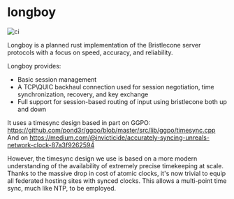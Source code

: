 # longboy

![ci][bci]

[bci]: https://github.com/JKurzer/longboy/workflows/ci/badge.svg

Longboy is a planned rust implementation of the Bristlecone server protocols with a focus on speed, accuracy, and reliability.

Longboy provides:  

- Basic session management
- A TCP\QUIC backhaul connection used for session negotiation, time synchronization, recovery, and key exchange
- Full support for session-based routing of input using bristlecone both up and down

It uses a timesync design based in part on GGPO:  
<https://github.com/pond3r/ggpo/blob/master/src/lib/ggpo/timesync.cpp>  
And on
<https://medium.com/@invicticide/accurately-syncing-unreals-network-clock-87a3f9262594>  
  
However, the timesync design we use is based on a more modern understanding of the availability of extremely precise timekeeping at scale. Thanks to the massive drop in cost of atomic clocks, it's now trivial to equip all federated hosting sites with synced clocks. This allows a multi-point time sync, much like NTP, to be employed.
